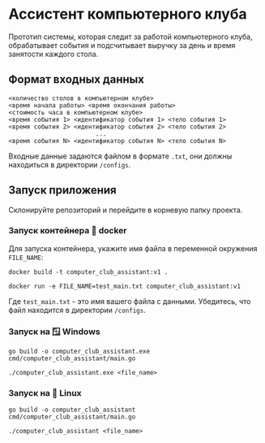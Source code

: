 # Ассистент компьютерного клуба

Прототип системы, которая следит за работой компьютерного клуба, обрабатывает события и подсчитывает выручку за день и время занятости каждого стола.


## Формат входных данных
    <количество столов в компьютерном клубе>
    <время начала работы> <время окончания работы>
    <стоимость часа в компьютерном клубе>
    <время события 1> <идентификатор события 1> <тело события 1>
    <время события 2> <идентификатор события 2> <тело события 2>
                            ...
    <время события N> <идентификатор события N> <тело события N>

Входные данные задаются файлом в формате `.txt`, они должны находиться в директории `/configs`.

## Запуск приложения

Склонируйте репозиторий и перейдите в корневую папку проекта.

### Запуск контейнера 🐋 docker
Для запуска контейнера, укажите имя файла в переменной окружения `FILE_NAME`:

```
docker build -t computer_club_assistant:v1 .

docker run -e FILE_NAME=test_main.txt computer_club_assistant:v1
```
Где `test_main.txt` - это имя вашего файла с данными. Убедитесь, что файл находится в директории `/configs`.

### Запуск на 🪟 Windows

```
go build -o computer_club_assistant.exe cmd/computer_club_assistant/main.go

./computer_club_assistant.exe <file_name>
```

### Запуск на 🐧 Linux

```
go build -o computer_club_assistant cmd/computer_club_assistant/main.go

./computer_club_assistant <file_name>
```
